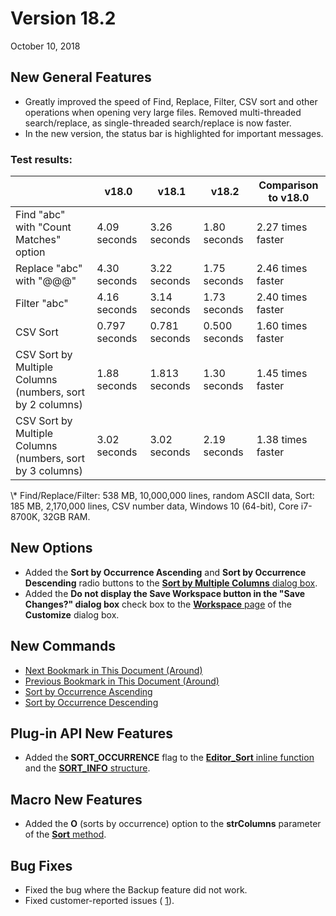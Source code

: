 # Version 18.2

October 10, 2018

## New General Features

- Greatly improved the speed of Find, Replace, Filter, CSV sort and other operations when opening very large files. Removed multi-threaded search/replace, as single-threaded search/replace is now faster.
- In the new version, the status bar is highlighted for important messages.

### Test results:

|  | v18.0 | v18.1 | v18.2 | Comparison to v18.0 |
| --- | --- | --- | --- | --- |
| Find "abc" with "Count Matches" option | 4.09 seconds | 3.26 seconds | 1.80 seconds | 2.27 times faster |
| Replace "abc" with "@@@" | 4.30  seconds | 3.22 seconds | 1.75 seconds | 2.46 times faster |
| Filter "abc" | 4.16 seconds | 3.14 seconds | 1.73 seconds | 2.40 times faster |
| CSV Sort | 0.797 seconds | 0.781 seconds | 0.500 seconds | 1.60 times faster |
| CSV Sort by Multiple Columns (numbers, sort by 2 columns) | 1.88 seconds | 1.813 seconds | 1.30 seconds | 1.45 times faster |
| CSV Sort by Multiple Columns (numbers, sort by 3 columns) | 3.02  seconds | 3.02 seconds | 2.19 seconds | 1.38 times faster |

\\* Find/Replace/Filter: 538 MB, 10,000,000 lines, random ASCII data, Sort: 185 MB, 2,170,000 lines, CSV number data, Windows 10 (64-bit), Core i7-8700K, 32GB RAM.

## New Options

- Added the **Sort by Occurrence Ascending** and **Sort by Occurrence Descending** radio buttons to the [**Sort by Multiple Columns** dialog box](../dlg/sort_multi/index).
- Added the **Do not display the Save Workspace button in the "Save Changes?" dialog box** check box to the [**Workspace** page](../dlg/customize/workspace/index) of the **Customize** dialog box.

## New Commands

- [Next Bookmark in This Document (Around)](../cmd/edit/bookmark_next_around)
- [Previous Bookmark in This Document (Around)](../cmd/edit/bookmark_prev_around)
- [Sort by Occurrence Ascending](../cmd/edit/sort_occurrence_a)
- [Sort by Occurrence Descending](../cmd/edit/sort_occurrence_d)

## Plug-in API New Features

- Added the **SORT\_OCCURRENCE** flag to the [**Editor\_Sort** inline function](../plugin/macro/editor_sort) and the [**SORT\_INFO** structure](../plugin/structure/sort_info).

## Macro New Features

- Added the **O** (sorts by occurrence) option to the **strColumns** parameter of the [**Sort** method](../macro/document/sort).

## Bug Fixes

- Fixed the bug where the Backup feature did not work.
- Fixed customer-reported issues ( [1](https://www.emeditor.com/forums/topic/multiple-line-selecting/)).
